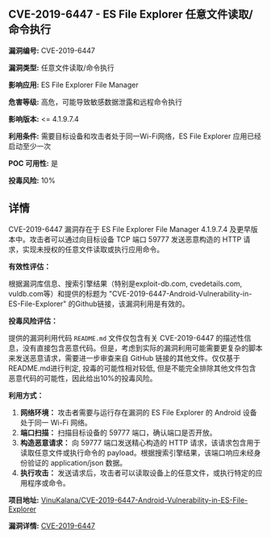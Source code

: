 ## CVE-2019-6447 - ES File Explorer 任意文件读取/命令执行

**漏洞编号:** CVE-2019-6447

**漏洞类型:** 任意文件读取/命令执行

**影响应用:** ES File Explorer File Manager

**危害等级:** 高危，可能导致敏感数据泄露和远程命令执行

**影响版本:** <= 4.1.9.7.4

**利用条件:** 需要目标设备和攻击者处于同一Wi-Fi网络，ES File Explorer 应用已经启动至少一次

**POC 可用性:** 是

**投毒风险:** 10%

## 详情

CVE-2019-6447 漏洞存在于 ES File Explorer File Manager 4.1.9.7.4 及更早版本中。攻击者可以通过向目标设备 TCP 端口 59777 发送恶意构造的 HTTP 请求，实现未授权的任意文件读取或执行应用命令。

**有效性评估：**

根据漏洞库信息、搜索引擎结果（特别是exploit-db.com, cvedetails.com, vuldb.com等）和提供的标题为 "CVE-2019-6447-Android-Vulnerability-in-ES-File-Explorer" 的Github链接，该漏洞利用是有效的。

**投毒风险评估：**

提供的漏洞利用代码 `README.md` 文件仅包含有关 CVE-2019-6447 的描述性信息，没有直接包含恶意代码。但是，考虑到实际的漏洞利用可能需要更复杂的脚本来发送恶意请求，需要进一步审查来自 GitHub 链接的其他文件。仅仅基于README.md进行判定, 投毒的可能性相对较低, 但是不能完全排除其他文件包含恶意代码的可能性，因此给出10%的投毒风险。

**利用方式：**

1.  **网络环境：** 攻击者需要与运行存在漏洞的 ES File Explorer 的 Android 设备处于同一 Wi-Fi 网络。
2.  **端口扫描：**  扫描目标设备的 59777 端口，确认端口是否开放。
3.  **构造恶意请求：**  向 59777 端口发送精心构造的 HTTP 请求，该请求包含用于读取任意文件或执行命令的 payload。根据搜索引擎结果，该端口响应未经身份验证的 application/json 数据。
4.  **执行攻击：**  发送请求后，攻击者可以读取设备上的任意文件，或执行特定的应用程序或命令。

**项目地址:** [VinuKalana/CVE-2019-6447-Android-Vulnerability-in-ES-File-Explorer](https://github.com/VinuKalana/CVE-2019-6447-Android-Vulnerability-in-ES-File-Explorer)

**漏洞详情:** [CVE-2019-6447](https://nvd.nist.gov/vuln/detail/CVE-2019-6447)
